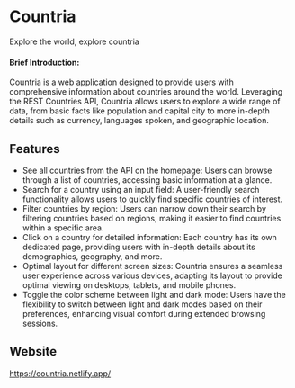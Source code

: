 
# Countria

Explore the world, explore countria

#### Brief Introduction:

Countria is a web application designed to provide users with comprehensive information about countries around the world. Leveraging the REST Countries API, Countria allows users to explore a wide range of data, from basic facts like population and capital city to more in-depth details such as currency, languages spoken, and geographic location.
## Features

- See all countries from the API on the homepage: Users can browse through a list of countries, accessing basic information at a glance.
- Search for a country using an input field: A user-friendly search functionality allows users to quickly find specific countries of interest.
- Filter countries by region: Users can narrow down their search by filtering countries based on regions, making it easier to find countries within a specific area.
- Click on a country for detailed information: Each country has its own dedicated page, providing users with in-depth details about its demographics, geography, and more.
- Optimal layout for different screen sizes: Countria ensures a seamless user experience across various devices, adapting its layout to provide optimal viewing on desktops, tablets, and mobile phones.
- Toggle the color scheme between light and dark mode: Users have the flexibility to switch between light and dark modes based on their preferences, enhancing visual comfort during extended browsing sessions.


## Website

https://countria.netlify.app/

